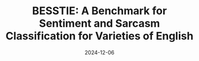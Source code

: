 ---
title: "BESSTIE: A Benchmark for Sentiment and Sarcasm Classification for Varieties of English"
date: 2024-12-06
preprint: true           # <— set to `true` only for preprints
authors:
    - "Dipankar Srirag"
    - "Aditya Joshi"
    - "Jordan Painter"
    - "Diptesh Kanojia"

underlineAuthors:
    - "Dipankar Srirag"
arxivID: "2412.04726"
links:
    paper: "https://arxiv.org/pdf/2412.04726"
    dataset: "https://huggingface.co/datasets/unswnlporg/besstie"
    # code: "https://github.com/cruiseresearchgroup/spectraformer"
# project:   "https://yourlab.org/project"
# journal: "ACL 2024"      # optional—whatever metadata you like
---